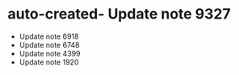 # auto-created- Update note 9327
- Update note 6918
- Update note 6748
- Update note 4399
- Update note 1920
